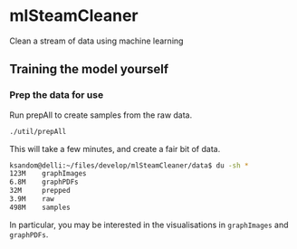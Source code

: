 # mlSteamCleaner
Clean a stream of data using machine learning

## Training the model yourself

### Prep the data for use

Run prepAll to create samples from the raw data.

```bash
./util/prepAll
```

This will take a few minutes, and create a fair bit of data.

```bash
ksandom@delli:~/files/develop/mlSteamCleaner/data$ du -sh *
123M    graphImages
6.8M    graphPDFs
32M     prepped
3.9M    raw
498M    samples
```

In particular, you may be interested in the visualisations in `graphImages` and `graphPDFs`.
